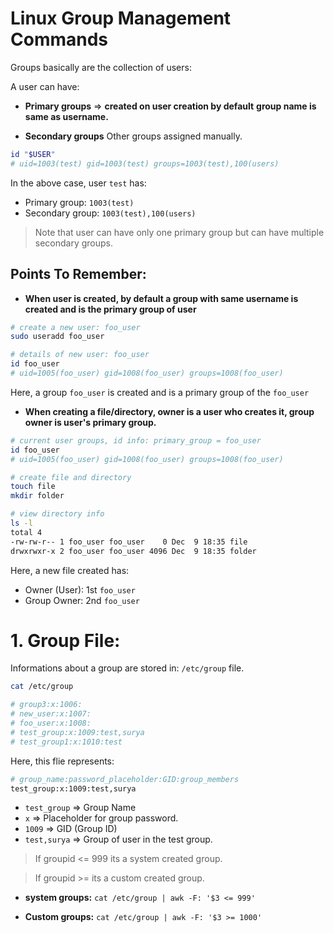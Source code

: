 # Linux Group Management Commands

Groups basically are the collection of users:

A user can have:

- **Primary groups** => **created on user creation by default** **group name is same as username.**

- **Secondary groups** Other groups assigned manually.

```bash
id "$USER"
# uid=1003(test) gid=1003(test) groups=1003(test),100(users)
```

In the above case, user `test` has:
- Primary group: ``1003(test)``
- Secondary group: ``1003(test),100(users)``

> Note that user can have only one primary group but can have multiple secondary groups.

## Points To Remember:

- **When user is created, by default a group with same username is created and is the primary group of user**

```bash
# create a new user: foo_user
sudo useradd foo_user

# details of new user: foo_user
id foo_user 
# uid=1005(foo_user) gid=1008(foo_user) groups=1008(foo_user)
```

Here, a group ``foo_user`` is created and is a primary group of the ``foo_user``


- **When creating a file/directory, owner is a user who creates it, group owner is user's primary group.**

```bash
# current user groups, id info: primary_group = foo_user
id foo_user
# uid=1005(foo_user) gid=1008(foo_user) groups=1008(foo_user)

# create file and directory
touch file
mkdir folder

# view directory info
ls -l
total 4
-rw-rw-r-- 1 foo_user foo_user    0 Dec  9 18:35 file
drwxrwxr-x 2 foo_user foo_user 4096 Dec  9 18:35 folder
```

Here, a new file created has:
- Owner (User): 1st ``foo_user``
- Group Owner: 2nd ``foo_user``


# 1. Group File:

Informations about a group are stored in: ```/etc/group``` file.

```bash
cat /etc/group

# group3:x:1006:
# new_user:x:1007:
# foo_user:x:1008:
# test_group:x:1009:test,surya
# test_group1:x:1010:test
```

Here, this flie represents:

```bash
# group_name:password_placeholder:GID:group_members
test_group:x:1009:test,surya
```

- ``test_group`` => Group Name
- ``x`` => Placeholder for group password. 
- ``1009`` => GID (Group ID)
- ``test,surya`` => Group of user in the test group.

> If groupid <= 999 its a system created group.

> If groupid >= its a custom created group.

- **system groups:** ``cat /etc/group | awk -F: '$3 <= 999'``

- **Custom groups:** ``cat /etc/group | awk -F: '$3 >= 1000'``

